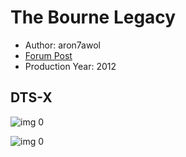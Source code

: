 # The Bourne Legacy

* Author: aron7awol
* [Forum Post](https://www.avsforum.com/threads/bass-eq-for-filtered-movies.2995212/post-57759348)
* Production Year: 2012

## DTS-X

![img 0](https://i.imgur.com/F1CWFso.jpg)

![img 0](https://i.imgur.com/75ySMAg.jpg)

